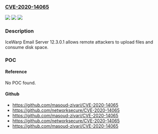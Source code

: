 ### [CVE-2020-14065](https://cve.mitre.org/cgi-bin/cvename.cgi?name=CVE-2020-14065)
![](https://img.shields.io/static/v1?label=Product&message=n%2Fa&color=blue)
![](https://img.shields.io/static/v1?label=Version&message=n%2Fa&color=blue)
![](https://img.shields.io/static/v1?label=Vulnerability&message=n%2Fa&color=brighgreen)

### Description

IceWarp Email Server 12.3.0.1 allows remote attackers to upload files and consume disk space.

### POC

#### Reference
No POC found.

#### Github
- https://github.com/masoud-zivari/CVE-2020-14065
- https://github.com/networksecure/CVE-2020-14065
- https://github.com/masoud-zivari/CVE-2020-14065
- https://github.com/networksecure/CVE-2020-14065
- https://github.com/masoud-zivari/CVE-2020-14065

